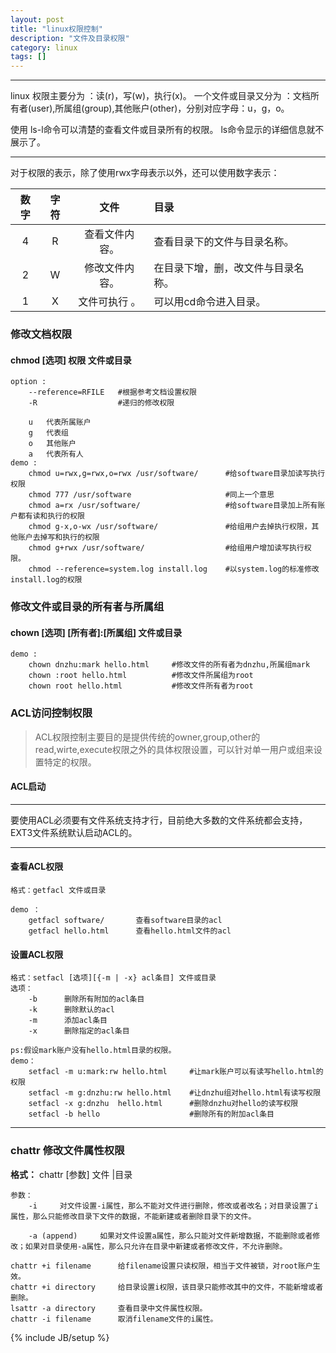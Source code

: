 ```yaml
---
layout: post
title: "linux权限控制"
description: "文件及目录权限"
category: linux
tags: []
---
```


---

linux 权限主要分为 ：读(r)，写(w)，执行(x)。
一个文件或目录又分为 ：文档所有者(user),所属组(group),其他账户(other)，分别对应字母：u，g，o。

使用 ls-l命令可以清楚的查看文件或目录所有的权限。 ls命令显示的详细信息就不展示了。

---

对于权限的表示，除了使用rwx字母表示以外，还可以使用数字表示：

|   数字   |    字符    |      文件     |               目录                |
|:--------:|:----------:|:-------------:|:----------------------------------|
|   4      |     R      |查看文件内容。 |查看目录下的文件与目录名称。       |
|   2      |     W      |修改文件内容。 |在目录下增，删，改文件与目录名称。 |
|   1      |     X      |文件可执行 。  |可以用cd命令进入目录。             |

### 修改文档权限

#### chmod [选项] 权限  文件或目录

```
option :
    --reference=RFILE   #根据参考文档设置权限
    -R                  #递归的修改权限

    u   代表所属账户
    g   代表组
    o   其他账户
    a   代表所有人
demo :
    chmod u=rwx,g=rwx,o=rwx /usr/software/      #给software目录加读写执行权限
    chmod 777 /usr/software                     #同上一个意思
    chmod a=rx /usr/software/                   #给software目录加上所有账户都有读和执行的权限
    chmod g-x,o-wx /usr/software/               #给组用户去掉执行权限，其他账户去掉写和执行的权限
    chmod g+rwx /usr/software/                  #给组用户增加读写执行权限。
    chmod --reference=system.log install.log    #以system.log的标准修改install.log的权限
```

### 修改文件或目录的所有者与所属组

#### chown [选项] [所有者]:[所属组] 文件或目录

```
demo :
    chown dnzhu:mark hello.html     #修改文件的所有者为dnzhu,所属组mark
    chown :root hello.html          #修改文件所属组为root
    chown root hello.html           #修改文件所有者为root
```

### ACL访问控制权限

> ACL权限控制主要目的是提供传统的owner,group,other的read,wirte,execute权限之外的具体权限设置，可以针对单一用户或组来设置特定的权限。

#### ACL启动

---

要使用ACL必须要有文件系统支持才行，目前绝大多数的文件系统都会支持，EXT3文件系统默认启动ACL的。

---

#### 查看ACL权限

```
格式：getfacl 文件或目录

demo ： 
    getfacl software/       查看software目录的acl
    getfacl hello.html      查看hello.html文件的acl    
```

#### 设置ACL权限

```
格式：setfacl [选项][{-m | -x} acl条目] 文件或目录
选项：
    -b      删除所有附加的acl条目
    -k      删除默认的acl
    -m      添加acl条目
    -x      删除指定的acl条目

ps:假设mark账户没有hello.html目录的权限。
demo：  
    setfacl -m u:mark:rw hello.html     #让mark账户可以有读写hello.html的权限
    setfacl -m g:dnzhu:rw hello.html    #让dnzhu组对hello.html有读写权限
    setfacl -x g:dnzhu  hello.html      #删除dnzhu对hello的读写权限
    setfacl -b hello                    #删除所有的附加acl条目
```

---

### chattr 修改文件属性权限

**格式：** chattr [参数]  文件 |目录

```
参数：
    -i     对文件设置-i属性，那么不能对文件进行删除，修改或者改名；对目录设置了i属性，那么只能修改目录下文件的数据，不能新建或者删除目录下的文件。

    -a (append)     如果对文件设置a属性，那么只能对文件新增数据，不能删除或者修改；如果对目录使用-a属性，那么只允许在目录中新建或者修改文件，不允许删除。 

```
    
    chattr +i filename      给filename设置只读权限，相当于文件被锁，对root账户生效。
    chattr +i directory     给目录设置i权限，该目录只能修改其中的文件，不能新增或者删除。
    lsattr -a directory     查看目录中文件属性权限。
    chattr -i filename      取消filename文件的i属性。


{% include JB/setup %}

